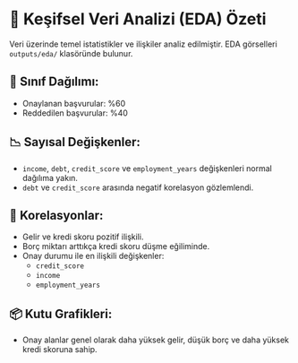 # 🧪 Keşifsel Veri Analizi (EDA) Özeti

Veri üzerinde temel istatistikler ve ilişkiler analiz edilmiştir. EDA görselleri `outputs/eda/` klasöründe bulunur.

## 🔢 Sınıf Dağılımı:
- Onaylanan başvurular: %60
- Reddedilen başvurular: %40

## 📉 Sayısal Değişkenler:
- `income`, `debt`, `credit_score` ve `employment_years` değişkenleri normal dağılıma yakın.
- `debt` ve `credit_score` arasında negatif korelasyon gözlemlendi.

## 🔗 Korelasyonlar:
- Gelir ve kredi skoru pozitif ilişkili.
- Borç miktarı arttıkça kredi skoru düşme eğiliminde.
- Onay durumu ile en ilişkili değişkenler:
    - `credit_score`
    - `income`
    - `employment_years`

## 📦 Kutu Grafikleri:
- Onay alanlar genel olarak daha yüksek gelir, düşük borç ve daha yüksek kredi skoruna sahip.

